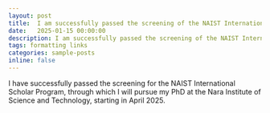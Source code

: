 ```yaml
---
layout: post
title:  I am successfully passed the screening of the NAIST International Scholar Program.
date:   2025-01-15 00:00:00
description: I am successfully passed the screening of the NAIST International Scholar Program.
tags: formatting links
categories: sample-posts
inline: false
---
```


I have successfully passed the screening for the NAIST International Scholar Program, through which I will pursue my PhD at the Nara Institute of Science and Technology, starting in April 2025.
